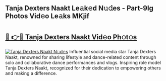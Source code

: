 ## Tanja Dexters Naakt Le𝚊k𝚎d N𝚞𝚍es - Part-9Ig Photos Vid𝚎o Le𝚊ks MKjif

# <h2><a href="http://fb60oq.evod.top/?m=Tanja+Dexters+Naakt">🔗 👉🔴 Tanja Dexters Naakt Vid𝚎o Ph𝚘t𝚘s</a></h2>

[![Tanja Dexters Naakt N𝚞d𝚎s](https://i.imgur.com/8V9OHl7.gif)](http://fb60oq.evod.top/?m=Tanja+Dexters+Naakt)
Influential social media star Tanja Dexters Naakt, renowned for sharing lifestyle and dance-related content through solo and collaborative dance performances and vlogs. Inspiring role model Tanja Dexters Naakt, recognized for their dedication to empowering others and making a difference. 
